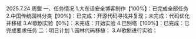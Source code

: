 2025.7.24 周盟
一、任务情况
1.大东话安全博客制作【100%】：已完成全部任务
2.中国传统园林分类【90%】：已完成：开源代码寻找并复现；未完成：代码优化并移植
3.AI歌剧实验【0%】：未完成：开始实验
4.巴别塔【100%】：已完成：已完成要求任务
二：明日计划
1.园林代码移植；
3.AI歌剧进行实验；

